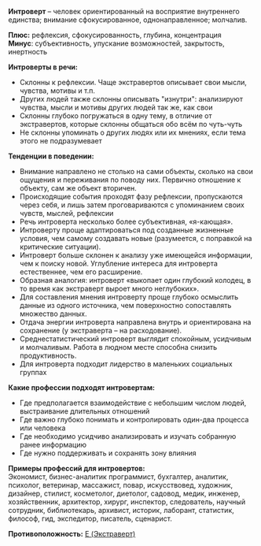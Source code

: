 **Интроверт** – человек ориентированный на восприятие внутреннего единства; внимание сфокусированное, однонаправленное; молчалив.  
  
**Плюс:** рефлексия, сфокусированность, глубина, концентрация  
**Минус**: субъективность, упускание возможностей, закрытость, инертность  
  
**Интроверты в речи:**  
- Склонны к рефлексии. Чаще экстравертов описывает свои мысли, чувства, мотивы и т.п.
- Других людей также склонны описывать "изнутри": анализируют чувства, мысли и мотивы других людей так же, как свои
- Склонны глубоко погружаться в одну тему, в отличие от экстравертов, которые склонны общаться обо всём по чуть-чуть
- Не склонны упоминать о других людях или их мнениях, если тема этого не подразумевает

**Тенденции в поведении:**  
- Внимание направлено не столько на сами объекты, сколько на свои ощущения и переживания по поводу них. Первично отношение к объекту, сам же объект вторичен.
- Происходящие события проходят фазу рефлексии, пропускаются через себя, и лишь затем проговариваются с упоминанием своих чувств, мыслей, рефлексии
- Речь интроверта несколько более субъективная, «я-кающая».
- Интроверту проще адаптироваться под созданные жизненные условия, чем самому создавать новые (разумеется, с поправкой на критические ситуации).
- Интроверт больше склонен к анализу уже имеющейся информации, чем к поиску новой. Углубление интереса для интроверта естественнее, чем его расширение.
- Образная аналогия: интроверт «выкопает один глубокий колодец, в то время как экстраверт выроет много неглубоких».
- Для составления мнения интроверту проще глубоко осмыслить данные из одного источника, чем поверхностно сопоставлять множество данных.
- Отдача энергии интроверта направлена внутрь и ориентирована на сохранение (у экстраверта – на расходование).
- Среднестатистический интроверт выглядит спокойным, усидчивым и молчаливым. Работа в людном месте способна снизить продуктивность.
- Для интроверта подходит лидерство в маленьких социальных группах

**Какие профессии подходят интровертам:**  
- Где предполагается взаимодействие с небольшим числом людей, выстраивание длительных отношений  
- Где важно глубоко понимать и контролировать один-два процесса или человека  
- Где необходимо усидчиво анализировать и изучать собранную ранее информацию  
- Где нужно поддерживать и сохранять зону влияния  
  
**Примеры профессий для интровертов:**  
Экономист, бизнес-аналитик программист, бухгалтер, аналитик, психолог, ветеринар, массажист, повар, искусствовед, художник, дизайнер, стилист, косметолог, диетолог, садовод, медик, инженер, хозяйственник, архитектор, хирург, инспектор, следователь, научный сотрудник, библиотекарь, архивист, историк, лаборант, статистик, философ, гид, экспедитор, писатель, сценарист.

**Противоположность:** [E (Экстраверт)](E%20(Экстраверт).md)
